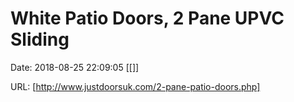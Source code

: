 # White Patio Doors, 2 Pane UPVC Sliding

Date: 2018-08-25 22:09:05
[[]]

URL: [http://www.justdoorsuk.com/2-pane-patio-doors.php]
